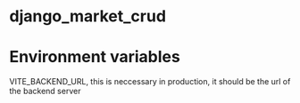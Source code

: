 # django_market_crud

# Environment variables

VITE_BACKEND_URL, this is neccessary in production, it should be the url of the backend server
